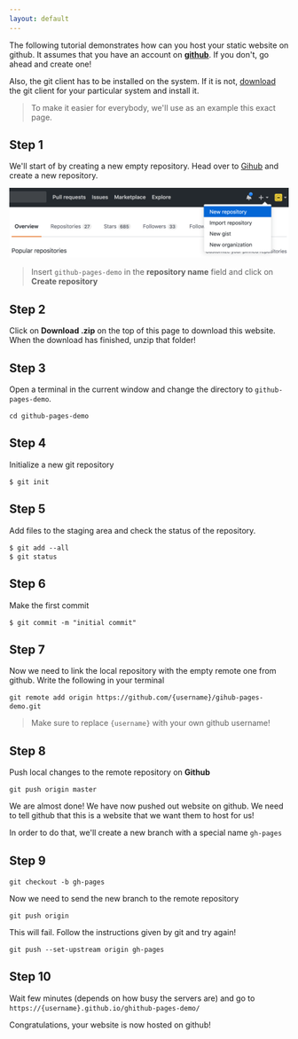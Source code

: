 ```yaml
---
layout: default
---
```


The following tutorial demonstrates how can you host your static website on github. It assumes that you have an account on **[github](https://github.com)**. If you don't, go ahead and create one!

Also, the git client has to be installed on the system. If it is not, [download](https://git-scm.co/downloads) the git client for your particular system and install it.

> To make it easier for everybody, we'll use as an example this exact page.


## [](#step-1)Step 1

We'll start of by creating a new empty repository. Head over to [Gihub](https://github.com) and create a new repository.

![](./create-new-repo.png)

> Insert `github-pages-demo` in the **repository name** field and click on **Create repository**


## [](#step-2)Step 2

Click on **Download .zip** on the top of this page to download this website. When the download has finished, unzip that folder!


## [](#step-3)Step 3

Open a terminal in the current window and change the directory to `github-pages-demo`.

```
cd github-pages-demo
```


## [](#step-4)Step 4

Initialize a new git repository

```
$ git init
```


## [](#step-5)Step 5

Add files to the staging area and check the status of the repository.

```
$ git add --all
$ git status
```


## [](#step-6)Step 6

Make the first commit

```
$ git commit -m "initial commit"
```


## [](#step-7)Step 7

Now we need to link the local repository with the empty remote one from github. Write the following in your terminal

```
git remote add origin https://github.com/{username}/gihub-pages-demo.git
```

> Make sure to replace `{username}` with your own github username!


## [](#step-8)Step 8

Push local changes to the remote repository on **Github**

```
git push origin master
```

We are almost done! We have now pushed out website on github. We need to tell github that this is a website that we want them to host for us!

In order to do that, we'll create a new branch with a special name `gh-pages`

## [](#step-9)Step 9

```
git checkout -b gh-pages
```

Now we need to send the new branch to the remote repository

```
git push origin
```

This will fail. Follow the instructions given by git and try again!

```
git push --set-upstream origin gh-pages
```


## [](#step-10)Step 10

Wait few minutes (depends on how busy the servers are) and go to `https://{username}.github.io/ghithub-pages-demo/`

Congratulations, your website is now hosted on github!

